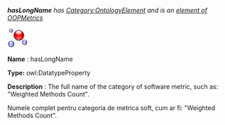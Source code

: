 ___hasLongName__ 
 has
 [Category:OntologyElement](../../Category/OntologyElement "Category:OntologyElement") 
 and is an
 [element of](../../Property/ElementOf "Property:ElementOf") 
[OOPMetrics](../../Submissions/OOPMetrics "Submissions:OOPMetrics")_




  





[![DatatypeProperty](../public/images/thumb/a/a5/DatatypeProperty.gif/45px-DatatypeProperty.gif)](../../Image/DatatypeProperty.gif "DatatypeProperty")


__Name__ 
 : hasLongName
 



__Type:__ 
 owl:DatatypeProperty
 



__Description__ 
 : The full name of the category of software metric, such as: "Weighted Methods Count".
 



  





 Numele complet pentru categoria de metrica soft, cum ar fi: "Weighted Methods Count".